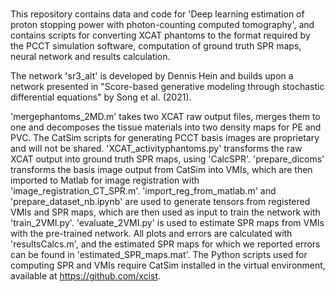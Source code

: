 # 

This repository contains data and code for 'Deep learning estimation of proton stopping power with photon-counting computed tomography', and contains scripts for converting XCAT phantoms to the format required by the PCCT simulation software, computation of ground truth SPR maps, neural network and results calculation. 

The network 'sr3_alt' is developed by Dennis Hein and builds upon a network presented in "Score-based generative modeling through stochastic differential equations" by Song et al. (2021).

'mergephantoms_2MD.m' takes two XCAT raw output files, merges them to one and decomposes the tissue materials into two density maps for PE and PVC. The CatSim scripts for generating PCCT basis images are proprietary and will not be shared. 'XCAT_activityphantoms.py' transforms the raw XCAT output into ground truth SPR maps, using 'CalcSPR'. 'prepare_dicoms' transforms the basis image output from CatSim into VMIs, which are then imported to Matlab for image registration with 'image_registration_CT_SPR.m'. 'import_reg_from_matlab.m' and 'prepare_dataset_nb.ipynb' are used to generate tensors from registered VMIs and SPR maps, which are then used as input to train the network with 'train_2VMI.py'. 'evaluate_2VMI.py' is used to estimate SPR maps from VMIs with the pre-trained network. All plots and errors are calculated with 'resultsCalcs.m', and the estimated SPR maps for which we reported errors can be found in 'estimated_SPR_maps.mat'. The Python scripts used for computing SPR and VMIs require CatSim installed in the virtual environment, available at https://github.com/xcist.

